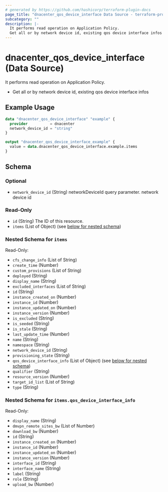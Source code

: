 ```yaml
---
# generated by https://github.com/hashicorp/terraform-plugin-docs
page_title: "dnacenter_qos_device_interface Data Source - terraform-provider-dnacenter"
subcategory: ""
description: |-
  It performs read operation on Application Policy.
  Get all or by network device id, existing qos device interface infos
---
```


# dnacenter_qos_device_interface (Data Source)

It performs read operation on Application Policy.

- Get all or by network device id, existing qos device interface infos

## Example Usage

```terraform
data "dnacenter_qos_device_interface" "example" {
  provider          = dnacenter
  network_device_id = "string"
}

output "dnacenter_qos_device_interface_example" {
  value = data.dnacenter_qos_device_interface.example.items
}
```

<!-- schema generated by tfplugindocs -->
## Schema

### Optional

- `network_device_id` (String) networkDeviceId query parameter. network device id

### Read-Only

- `id` (String) The ID of this resource.
- `items` (List of Object) (see [below for nested schema](#nestedatt--items))

<a id="nestedatt--items"></a>
### Nested Schema for `items`

Read-Only:

- `cfs_change_info` (List of String)
- `create_time` (Number)
- `custom_provisions` (List of String)
- `deployed` (String)
- `display_name` (String)
- `excluded_interfaces` (List of String)
- `id` (String)
- `instance_created_on` (Number)
- `instance_id` (Number)
- `instance_updated_on` (Number)
- `instance_version` (Number)
- `is_excluded` (String)
- `is_seeded` (String)
- `is_stale` (String)
- `last_update_time` (Number)
- `name` (String)
- `namespace` (String)
- `network_device_id` (String)
- `provisioning_state` (String)
- `qos_device_interface_info` (List of Object) (see [below for nested schema](#nestedobjatt--items--qos_device_interface_info))
- `qualifier` (String)
- `resource_version` (Number)
- `target_id_list` (List of String)
- `type` (String)

<a id="nestedobjatt--items--qos_device_interface_info"></a>
### Nested Schema for `items.qos_device_interface_info`

Read-Only:

- `display_name` (String)
- `dmvpn_remote_sites_bw` (List of Number)
- `download_bw` (Number)
- `id` (String)
- `instance_created_on` (Number)
- `instance_id` (Number)
- `instance_updated_on` (Number)
- `instance_version` (Number)
- `interface_id` (String)
- `interface_name` (String)
- `label` (String)
- `role` (String)
- `upload_bw` (Number)
